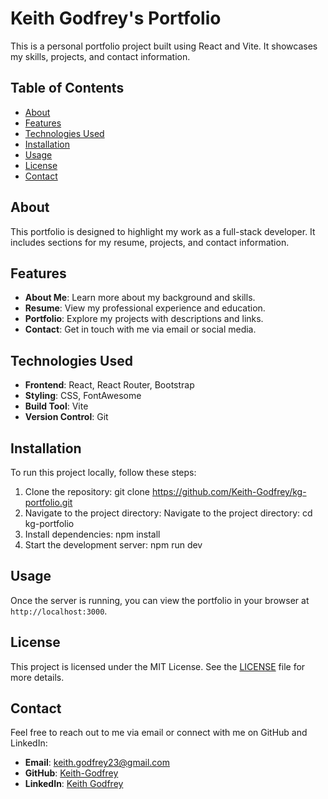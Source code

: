 # Keith Godfrey's Portfolio

This is a personal portfolio project built using React and Vite. It showcases my skills, projects, and contact information.

## Table of Contents

- [About](#about)
- [Features](#features)
- [Technologies Used](#technologies-used)
- [Installation](#installation)
- [Usage](#usage)
- [License](#license)
- [Contact](#contact)

## About

This portfolio is designed to highlight my work as a full-stack developer. It includes sections for my resume, projects, and contact information.

## Features

- **About Me**: Learn more about my background and skills.
- **Resume**: View my professional experience and education.
- **Portfolio**: Explore my projects with descriptions and links.
- **Contact**: Get in touch with me via email or social media.

## Technologies Used

- **Frontend**: React, React Router, Bootstrap
- **Styling**: CSS, FontAwesome
- **Build Tool**: Vite
- **Version Control**: Git

## Installation

To run this project locally, follow these steps:

1. Clone the repository: git clone https://github.com/Keith-Godfrey/kg-portfolio.git
2. Navigate to the project directory: Navigate to the project directory: cd kg-portfolio
3. Install dependencies:  npm install
4. Start the development server: npm run dev

## Usage

Once the server is running, you can view the portfolio in your browser at `http://localhost:3000`.

## License

This project is licensed under the MIT License. See the [LICENSE](LICENSE) file for more details.

## Contact

Feel free to reach out to me via email or connect with me on GitHub and LinkedIn:

- **Email**: [keith.godfrey23@gmail.com](mailto:keith.godfrey23@gmail.com)
- **GitHub**: [Keith-Godfrey](https://github.com/Keith-Godfrey)
- **LinkedIn**: [Keith Godfrey](https://linkedin.com/in/Keith-Godfrey)
